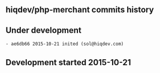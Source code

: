 hiqdev/php-merchant commits history
-----------------------------------

## Under development

    - ae6db66 2015-10-21 inited (sol@hiqdev.com)

## Development started 2015-10-21

